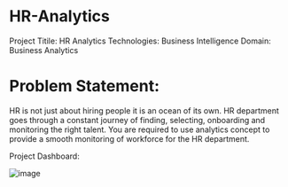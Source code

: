 # HR-Analytics

Project Titile: HR Analytics
Technologies: Business Intelligence
Domain: Business Analytics

# Problem Statement:

HR is not just about hiring people it is an ocean of its own. HR department goes through
a constant journey of finding, selecting, onboarding and monitoring the right talent. You
are required to use analytics concept to provide a smooth monitoring of workforce for
the HR department.

Project Dashboard:

![image](https://user-images.githubusercontent.com/108995482/236128380-5130075d-7582-4351-9ea8-96363fe9dcb7.png)



